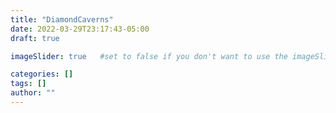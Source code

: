 ```yaml
---
title: "DiamondCaverns"
date: 2022-03-29T23:17:43-05:00
draft: true

imageSlider: true   #set to false if you don't want to use the imageSlider but a featuredImage

categories: []
tags: []
author: ""
---
```

